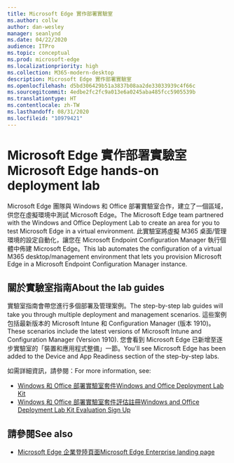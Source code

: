 ```yaml
---
title: Microsoft Edge 實作部署實驗室
ms.author: collw
author: dan-wesley
manager: seanlynd
ms.date: 04/22/2020
audience: ITPro
ms.topic: conceptual
ms.prod: microsoft-edge
ms.localizationpriority: high
ms.collection: M365-modern-desktop
description: Microsoft Edge 實作部署實驗室
ms.openlocfilehash: d5bd306429b51a3837b08aa2de33033939c4f66c
ms.sourcegitcommit: 4edbe2fc2fc9a013e6a0245aba485fcc5905539b
ms.translationtype: HT
ms.contentlocale: zh-TW
ms.lasthandoff: 08/31/2020
ms.locfileid: "10979421"
---
```

# <span data-ttu-id="a5748-103">Microsoft Edge 實作部署實驗室</span><span class="sxs-lookup"><span data-stu-id="a5748-103">Microsoft Edge hands-on deployment lab</span></span>

<span data-ttu-id="a5748-104">Microsoft Edge 團隊與 Windows 和 Office 部署實驗室合作，建立了一個區域，供您在虛擬環境中測試 Microsoft Edge。</span><span class="sxs-lookup"><span data-stu-id="a5748-104">The Microsoft Edge team partnered with the Windows and Office Deployment Lab to create an area for you to test Microsoft Edge in a virtual environment.</span></span> <span data-ttu-id="a5748-105">此實驗室將虛擬 M365 桌面/管理環境的設定自動化，讓您在 Microsoft Endpoint Configuration Manager 執行個體中佈建 Microsoft Edge。</span><span class="sxs-lookup"><span data-stu-id="a5748-105">This lab automates the configuration of a virtual M365 desktop/management environment that lets you provision Microsoft Edge in a Microsoft Endpoint Configuration Manager instance.</span></span>

## <span data-ttu-id="a5748-106">關於實驗室指南</span><span class="sxs-lookup"><span data-stu-id="a5748-106">About the lab guides</span></span>

<span data-ttu-id="a5748-107">實驗室指南會帶您進行多個部署及管理案例。</span><span class="sxs-lookup"><span data-stu-id="a5748-107">The step-by-step lab guides will take you through multiple deployment and management scenarios.</span></span> <span data-ttu-id="a5748-108">這些案例包括最新版本的 Microsoft Intune 和 Configuration Manager (版本 1910)。</span><span class="sxs-lookup"><span data-stu-id="a5748-108">These scenarios include the latest versions of Microsoft Intune and Configuration Manager (Version 1910).</span></span> <span data-ttu-id="a5748-109">您會看到 Microsoft Edge 已新增至逐步實驗室的「裝置和應用程式整備」一節。</span><span class="sxs-lookup"><span data-stu-id="a5748-109">You'll see Microsoft Edge has been added to the Device and App Readiness section of the step-by-step labs.</span></span>

<span data-ttu-id="a5748-110">如需詳細資訊，請參閱：</span><span class="sxs-lookup"><span data-stu-id="a5748-110">For more information, see:</span></span>

- [<span data-ttu-id="a5748-111">Windows 和 Office 部署實驗室套件</span><span class="sxs-lookup"><span data-stu-id="a5748-111">Windows and Office Deployment Lab Kit</span></span>](https://docs.microsoft.com/microsoft-365/enterprise/modern-desktop-deployment-and-management-lab?view=o365-worldwide)
- [<span data-ttu-id="a5748-112">Windows 和 Office 部署實驗室套件評估註冊</span><span class="sxs-lookup"><span data-stu-id="a5748-112">Windows and Office Deployment Lab Kit Evaluation Sign Up</span></span>](https://www.microsoft.com/evalcenter/evaluate-lab-kit)

## <span data-ttu-id="a5748-113">請參閱</span><span class="sxs-lookup"><span data-stu-id="a5748-113">See also</span></span>

- [<span data-ttu-id="a5748-114">Microsoft Edge 企業登陸頁面</span><span class="sxs-lookup"><span data-stu-id="a5748-114">Microsoft Edge Enterprise landing page</span></span>](https://aka.ms/EdgeEnterprise)
